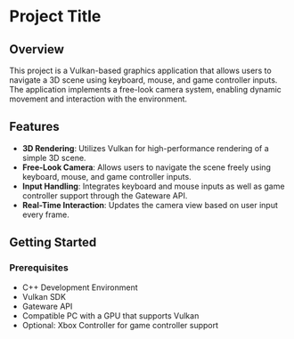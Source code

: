 # Project Title

## Overview

This project is a Vulkan-based graphics application that allows users to navigate a 3D scene using keyboard, mouse, and game controller inputs. The application implements a free-look camera system, enabling dynamic movement and interaction with the environment.

## Features

- **3D Rendering**: Utilizes Vulkan for high-performance rendering of a simple 3D scene.
- **Free-Look Camera**: Allows users to navigate the scene freely using keyboard, mouse, and game controller inputs.
- **Input Handling**: Integrates keyboard and mouse inputs as well as game controller support through the Gateware API.
- **Real-Time Interaction**: Updates the camera view based on user input every frame.

## Getting Started

### Prerequisites

- C++ Development Environment
- Vulkan SDK
- Gateware API
- Compatible PC with a GPU that supports Vulkan
- Optional: Xbox Controller for game controller support
